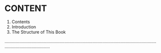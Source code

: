 # CONTENT

1. Contents 
2. Introduction 
3. The Structure of This Book


.................................................................................................................................................................
